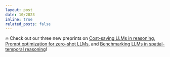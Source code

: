 ```yaml
---
layout: post
date: 10/2023
inline: true
related_posts: false
---
```


:fire: Check out our three new preprints on <a href="https://arxiv.org/pdf/2310.03094.pdf">Cost-saving LLMs in reasoning</a>, <a href="https://arxiv.org/pdf/2310.02107.pdf">Prompt optimization for zero-shot LLMs</a>, and <a href="https://arxiv.org/pdf/2310.03249.pdf">Benchmarking LLMs in spatial-temporal reasoning</a>!